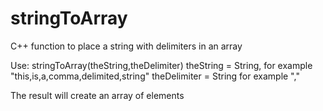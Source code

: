 # stringToArray
C++ function to place a string with delimiters in an array

Use: stringToArray(theString,theDelimiter)
theString = String, for example "this,is,a,comma,delimited,string"
theDelimiter = String for example ","

The result will create an array of elements
